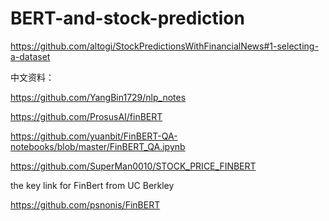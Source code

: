 # BERT-and-stock-prediction
https://github.com/altogi/StockPredictionsWithFinancialNews#1-selecting-a-dataset

中文资料：

https://github.com/YangBin1729/nlp_notes

https://github.com/ProsusAI/finBERT

https://github.com/yuanbit/FinBERT-QA-notebooks/blob/master/FinBERT_QA.ipynb

https://github.com/SuperMan0010/STOCK_PRICE_FINBERT

the key link for FinBert from UC Berkley

https://github.com/psnonis/FinBERT
